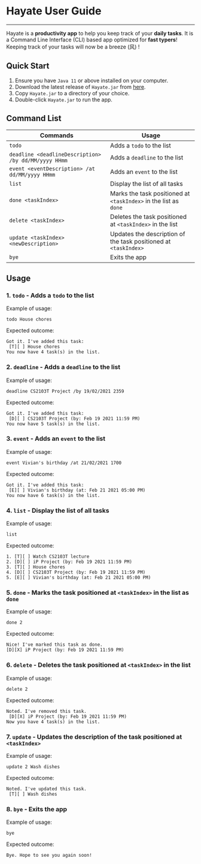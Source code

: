 # Hayate User Guide
***
Hayate is a **productivity app** to help you keep track of your
**daily tasks**. It is a Command Line Interface (CLI) based app
optimized for **fast typers**! Keeping track of your tasks will
now be a breeze (风) !

## Quick Start
1. Ensure you have `Java 11` or above installed on your computer.
2. Download the latest release of `Hayate.jar` from [here](url).
3. Copy `Hayate.jar` to a directory of your choice.
4. Double-click `Hayate.jar` to run the app.

## Command List
**Commands** | **Usage**
--- | ---
`todo` | Adds a `todo` to the list
`deadline <deadlineDescription> /by dd/MM/yyyy HHmm` | Adds a `deadline` to the list
`event <eventDescription> /at dd/MM/yyyy HHmm` | Adds an `event` to the list
`list` | Display the list of all tasks
`done <taskIndex>` | Marks the task positioned at `<taskIndex>` in the list as `done`
`delete <taskIndex>` | Deletes the task positioned at `<taskIndex>` in the list
`update <taskIndex> <newDescription>` | Updates the description of the task positioned at `<taskIndex>`
`bye` | Exits the app

## Usage

### 1. `todo` - Adds a `todo` to the list

Example of usage:

`todo House chores`

Expected outcome:

```
Got it. I've added this task:
 [T][ ] House chores
You now have 4 task(s) in the list.
```

### 2. `deadline` - Adds a `deadline` to the list

Example of usage:

`deadline CS2103T Project /by 19/02/2021 2359`

Expected outcome:

```
Got it. I've added this task:
 [D][ ] CS2103T Project (by: Feb 19 2021 11:59 PM)
You now have 5 task(s) in the list.
```

### 3. `event` - Adds an `event` to the list

Example of usage:

`event Vivian's birthday /at 21/02/2021 1700`

Expected outcome:

```
Got it. I've added this task:
 [E][ ] Vivian's birthday (at: Feb 21 2021 05:00 PM)
You now have 6 task(s) in the list.
```

### 4. `list` - Display the list of all tasks

Example of usage:

`list`

Expected outcome:

```
1. [T][ ] Watch CS2103T lecture
2. [D][ ] iP Project (by: Feb 19 2021 11:59 PM)
3. [T][ ] House chores
4. [D][ ] CS2103T Project (by: Feb 19 2021 11:59 PM)
5. [E][ ] Vivian's birthday (at: Feb 21 2021 05:00 PM)
```

### 5. `done` - Marks the task positioned at `<taskIndex>` in the list as `done`

Example of usage:

`done 2`

Expected outcome:

```
Nice! I've marked this task as done.
[D][X] iP Project (by: Feb 19 2021 11:59 PM)
```

### 6. `delete` - Deletes the task positioned at `<taskIndex>` in the list

Example of usage:

`delete 2`

Expected outcome:

```
Noted. I've removed this task.
 [D][X] iP Project (by: Feb 19 2021 11:59 PM)
Now you have 4 task(s) in the list.
```

### 7. `update` - Updates the description of the task positioned at `<taskIndex>`

Example of usage:

`update 2 Wash dishes`

Expected outcome:

```
Noted. I've updated this task.
 [T][ ] Wash dishes
```

### 8. `bye` - Exits the app

Example of usage:

`bye`

Expected outcome:

```
Bye. Hope to see you again soon!
```
